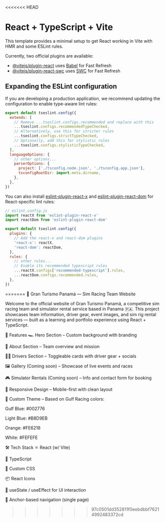 <<<<<<< HEAD
# React + TypeScript + Vite

This template provides a minimal setup to get React working in Vite with HMR and some ESLint rules.

Currently, two official plugins are available:

- [@vitejs/plugin-react](https://github.com/vitejs/vite-plugin-react/blob/main/packages/plugin-react/README.md) uses [Babel](https://babeljs.io/) for Fast Refresh
- [@vitejs/plugin-react-swc](https://github.com/vitejs/vite-plugin-react-swc) uses [SWC](https://swc.rs/) for Fast Refresh

## Expanding the ESLint configuration

If you are developing a production application, we recommend updating the configuration to enable type-aware lint rules:

```js
export default tseslint.config({
  extends: [
    // Remove ...tseslint.configs.recommended and replace with this
    ...tseslint.configs.recommendedTypeChecked,
    // Alternatively, use this for stricter rules
    ...tseslint.configs.strictTypeChecked,
    // Optionally, add this for stylistic rules
    ...tseslint.configs.stylisticTypeChecked,
  ],
  languageOptions: {
    // other options...
    parserOptions: {
      project: ['./tsconfig.node.json', './tsconfig.app.json'],
      tsconfigRootDir: import.meta.dirname,
    },
  },
})
```

You can also install [eslint-plugin-react-x](https://github.com/Rel1cx/eslint-react/tree/main/packages/plugins/eslint-plugin-react-x) and [eslint-plugin-react-dom](https://github.com/Rel1cx/eslint-react/tree/main/packages/plugins/eslint-plugin-react-dom) for React-specific lint rules:

```js
// eslint.config.js
import reactX from 'eslint-plugin-react-x'
import reactDom from 'eslint-plugin-react-dom'

export default tseslint.config({
  plugins: {
    // Add the react-x and react-dom plugins
    'react-x': reactX,
    'react-dom': reactDom,
  },
  rules: {
    // other rules...
    // Enable its recommended typescript rules
    ...reactX.configs['recommended-typescript'].rules,
    ...reactDom.configs.recommended.rules,
  },
})
```
=======
🏁 Gran Turismo Panamá — Sim Racing Team Website

Welcome to the official website of Gran Turismo Panamá, a competitive sim racing team and simulator rental service based in Panama 🇵🇦.
This project showcases team information, driver gear, event images, and sim rig rental services — built as a learning and portfolio experience using React + TypeScript.

🚗 Features
🏎️ Hero Section – Custom background with branding

🧩 About Section – Team overview and mission

🧑‍💻 Drivers Section – Toggleable cards with driver gear + socials

🖼️ Gallery (Coming soon) – Showcase of live events and races

🎮 Simulator Rentals (Coming soon) – Info and contact form for booking

📱 Responsive Design – Mobile-first with clean layout

🎨 Custom Theme – Based on Gulf Racing colors:

Gulf Blue: #002776

Light Blue: #B8D9EB

Orange: #FE6218

White: #FEFEFE

🛠️ Tech Stack
⚛️ React (w/ Vite)

🧠 TypeScript

🎨 Custom CSS

📦 React Icons

🔁 useState / useEffect for UI interaction

🔗 Anchor-based navigation (single page)

>>>>>>> 97c0501dd352811f0eebdbbf76214992483372cd
